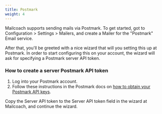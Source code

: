 ```yaml
---
title: Postmark
weight: 4
---
```


Mailcoach supports sending mails via Postmark. To get started, got to Configuration > Settings > Mailers, and create a Mailer for the "Postmark" Email service.

After that, you'll be greeted with a nice wizard that will you setting this up at Postmark. In order to start configuring this on your account, the wizard will ask for specifying a Postmark server API token.

### How to create a server Postmark API token

1. Log into your Postmark account.
2. Follow these instructions in the Postmark docs on [how to obtain your Postmark API keys](https://docs.gravityforms.com/get-postmark-api-keys/).

Copy the Server API token to the Server API token field in the wizard at Mailcoach, and continue the wizard.
